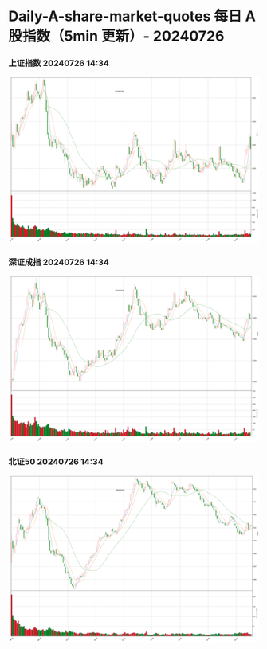 
# Daily-A-share-market-quotes 每日 A 股指数（5min 更新）- 20240726

### 上证指数 20240726 14:34
![](./fig/2024/7/20240726-sh000001.png)

### 深证成指 20240726 14:34
![](./fig/2024/7/20240726-sz399001.png)

### 北证50 20240726 14:34
![](./fig/2024/7/20240726-bj899050.png)
